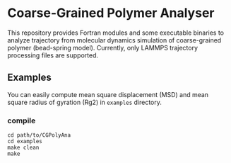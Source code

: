 # Coarse-Grained Polymer Analyser
This repository provides Fortran modules and some executable binaries to analyze trajectory from molecular dynamics simulation of coarse-grained polymer (bead-spring model).
Currently, only LAMMPS trajectory processing files are supported.

## Examples
You can easily compute mean square displacement (MSD) and mean square radius of gyration (Rg2) in `examples` directory.
### compile 
```
cd path/to/CGPolyAna
cd examples
make clean
make
```
